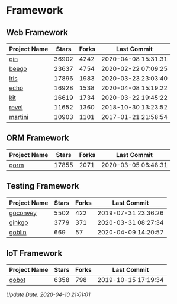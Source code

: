 # Framework

## Web Framework

| Project Name | Stars | Forks | Last Commit |
| ------------ | ----- | ----- | ----------- |
| [gin](https://github.com/gin-gonic/gin) | 36902 | 4242 | 2020-04-08 15:31:31 |
| [beego](https://github.com/astaxie/beego) | 23637 | 4754 | 2020-02-22 07:09:25 |
| [iris](https://github.com/kataras/iris) | 17896 | 1983 | 2020-03-23 23:03:40 |
| [echo](https://github.com/labstack/echo) | 16928 | 1538 | 2020-04-08 15:19:22 |
| [kit](https://github.com/go-kit/kit) | 16619 | 1734 | 2020-03-22 19:45:22 |
| [revel](https://github.com/revel/revel) | 11652 | 1360 | 2018-10-30 13:23:52 |
| [martini](https://github.com/go-martini/martini) | 10903 | 1101 | 2017-01-21 21:58:54 |

## ORM Framework

| Project Name | Stars | Forks | Last Commit |
| ------------ | ----- | ----- | ----------- |
| [gorm](https://github.com/jinzhu/gorm) | 17855 | 2071 | 2020-03-05 06:48:31 |

## Testing Framework

| Project Name | Stars | Forks | Last Commit |
| ------------ | ----- | ----- | ----------- |
| [goconvey](https://github.com/smartystreets/goconvey) | 5502 | 422 | 2019-07-31 23:36:26 |
| [ginkgo](https://github.com/onsi/ginkgo) | 3779 | 371 | 2020-03-31 08:27:34 |
| [goblin](https://github.com/franela/goblin) | 669 | 57 | 2020-04-09 14:20:57 |

## IoT Framework

| Project Name | Stars | Forks | Last Commit |
| ------------ | ----- | ----- | ----------- |
| [gobot](https://github.com/hybridgroup/gobot) | 6358 | 798 | 2019-10-15 17:19:34 |

*Update Date: 2020-04-10 21:01:01*